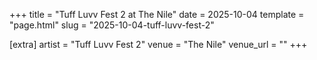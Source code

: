 +++
title = "Tuff Luvv Fest 2 at The Nile"
date = 2025-10-04
template = "page.html"
slug = "2025-10-04-tuff-luvv-fest-2"

[extra]
artist = "Tuff Luvv Fest 2"
venue = "The Nile"
venue_url = ""
+++
